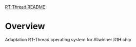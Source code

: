 [RT-Thread README](rt-thread/README.md)

# Overview
Adaptation RT-Thread operating system for Allwinner D1H chip